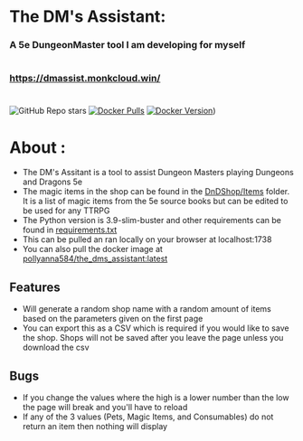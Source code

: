 # The DM's Assistant:
### A 5e DungeonMaster tool I am developing for myself
#
### https://dmassist.monkcloud.win/
#

![GitHub Repo stars](https://img.shields.io/github/stars/Pollyanna584/DnD?style=social)
[![Docker Pulls](https://img.shields.io/docker/pulls/pollyanna584/the_dms_assistant.svg)](https://hub.docker.com/r/pollyanna584/the_dms_assistant)
[![Docker Version](https://img.shields.io/docker/v/pollyanna584/the_dms_assistant?sort=semver)](https://hub.docker.com/r/pollyanna584/the_dms_assistant))

# About :
- The DM's Assitant is a tool to assist Dungeon Masters playing Dungeons and Dragons 5e
- The magic items in the shop can be found in the [DnDShop/Items](https://github.com/Pollyanna584/DnD/tree/main/DnDShop/Items) folder.  It is a list of magic items from the 5e source books but can be edited to be used for any TTRPG
- The Python version is 3.9-slim-buster and other requirements can be found in [requirements.txt](https://github.com/Pollyanna584/DnD/blob/main/requirements.txt)
- This can be pulled an ran locally on your browser at localhost:1738
- You can also pull the docker image at [pollyanna584/the_dms_assistant:latest](https://hub.docker.com/r/pollyanna584/the_dms_assistant)


## Features
- Will generate a random shop name with a random amount of items based on the parameters given on the first page
- You can export this as a CSV which is required if you would like to save the shop.  Shops will not be saved after you leave the page unless you download the csv

## Bugs
- If you change the values where the high is a lower number than the low the page will break and you'll have to reload
- If any of the 3 values (Pets, Magic Items, and Consumables) do not return an item then nothing will display